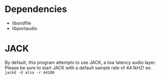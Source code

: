 Dependencies
============

- libsndfile
- libportaudio

JACK
====

By default, this program attempts to use JACK, a low latency audio layer. Please be sure to start JACK with a default sample rate of 44.1kHZ! ex: `jackd -d alsa -r 44100`

